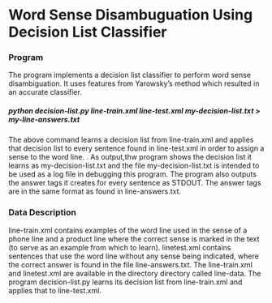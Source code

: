 # Word Sense Disambuguation Using Decision List Classifier

### Program

The program implements a decision list classifier to perform word sense disambiguation. It uses features from Yarowsky’s method which resulted in an accurate classifier.

##### *python decision-list.py line-train.xml line-test.xml my-decision-list.txt > my-line-answers.txt*

The above command learns a decision list from line-train.xml and applies that decision list to every sentence found in line-test.xml in order to assign a sense to the word line. . As output,thw program shows the decision list it learns as my-decision-list.txt and the file my-decision-list.txt is intended to be used as a log file in debugging this program. The program also outputs the answer tags it creates for every sentence as STDOUT. The answer tags are in the same format as found in line-answers.txt.

### Data Description

line-train.xml contains examples of the word line used in the sense of a phone line and a product line where the correct sense is marked in the text (to serve as an example from which to learn). linetest.xml contains sentences that use the word line without any sense being indicated, where the correct answer is found in the file line-answers.txt. The line-train.xml and linetest.xml are available in the directory directory called line-data. The program decision-list.py learns its decision list from line-train.xml and
applies that to line-test.xml. 

